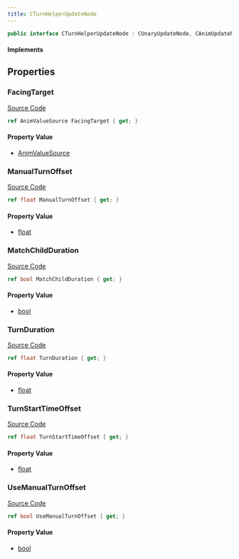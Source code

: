 ```yaml
---
title: CTurnHelperUpdateNode
---
```


```csharp
public interface CTurnHelperUpdateNode : CUnaryUpdateNode, CAnimUpdateNodeBase, ISchemaClass<CAnimUpdateNodeBase>, ISchemaClass<CUnaryUpdateNode>, ISchemaClass<CTurnHelperUpdateNode>, ISchemaField, ISchemaClass, INativeHandle
```

#### Implements

## Properties

### FacingTarget

[Source Code](https://github.com/swiftly-solution/swiftlys2/blob/beta/managed/src/SwiftlyS2.Generated/Schemas/Interfaces/CTurnHelperUpdateNode.cs#L16)

```csharp
ref AnimValueSource FacingTarget { get; }
```

#### Property Value

- [AnimValueSource](/docs/api/shared/schemadefinitions/animvaluesource)

### ManualTurnOffset

[Source Code](https://github.com/swiftly-solution/swiftlys2/blob/beta/managed/src/SwiftlyS2.Generated/Schemas/Interfaces/CTurnHelperUpdateNode.cs#L24)

```csharp
ref float ManualTurnOffset { get; }
```

#### Property Value

- [float](https://learn.microsoft.com/dotnet/api/system.single)

### MatchChildDuration

[Source Code](https://github.com/swiftly-solution/swiftlys2/blob/beta/managed/src/SwiftlyS2.Generated/Schemas/Interfaces/CTurnHelperUpdateNode.cs#L22)

```csharp
ref bool MatchChildDuration { get; }
```

#### Property Value

- [bool](https://learn.microsoft.com/dotnet/api/system.boolean)

### TurnDuration

[Source Code](https://github.com/swiftly-solution/swiftlys2/blob/beta/managed/src/SwiftlyS2.Generated/Schemas/Interfaces/CTurnHelperUpdateNode.cs#L20)

```csharp
ref float TurnDuration { get; }
```

#### Property Value

- [float](https://learn.microsoft.com/dotnet/api/system.single)

### TurnStartTimeOffset

[Source Code](https://github.com/swiftly-solution/swiftlys2/blob/beta/managed/src/SwiftlyS2.Generated/Schemas/Interfaces/CTurnHelperUpdateNode.cs#L18)

```csharp
ref float TurnStartTimeOffset { get; }
```

#### Property Value

- [float](https://learn.microsoft.com/dotnet/api/system.single)

### UseManualTurnOffset

[Source Code](https://github.com/swiftly-solution/swiftlys2/blob/beta/managed/src/SwiftlyS2.Generated/Schemas/Interfaces/CTurnHelperUpdateNode.cs#L26)

```csharp
ref bool UseManualTurnOffset { get; }
```

#### Property Value

- [bool](https://learn.microsoft.com/dotnet/api/system.boolean)

